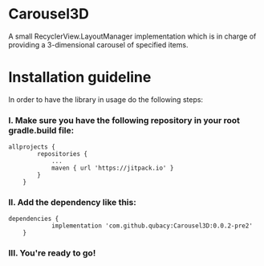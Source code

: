# Carousel3D
A small RecyclerView.LayoutManager implementation which is in charge of providing a 3-dimensional carousel of specified items.

# Installation guideline
In order to have the library in usage do the following steps:
### I. Make sure you have the following repository in your root gradle.build file:
```
allprojects {
		repositories {
			...
			maven { url 'https://jitpack.io' }
		}
	}
```
### II. Add the dependency like this:
```
dependencies {
	        implementation 'com.github.qubacy:Carousel3D:0.0.2-pre2'
	}
```
### III. You're ready to go!
